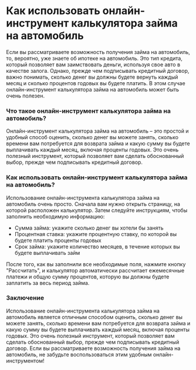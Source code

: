 Как использовать онлайн-инструмент калькулятора займа на автомобиль
===================================================================

Если вы рассматриваете возможность получения займа на автомобиль, то, вероятно, уже знаете об ипотеке на автомобиль. Это тип кредита, который позволяет вам заимствовать деньги, используя свое авто в качестве залога. Однако, прежде чем подписывать кредитный договор, важно понимать, сколько денег вы должны будете вернуть каждый месяц и сколько процентов годовых вы будете платить. В этом случае онлайн-инструмент калькулятора займа на автомобиль может быть очень полезен.

### Что такое онлайн-инструмент калькулятора займа на автомобиль?

Онлайн-инструмент калькулятора займа на автомобиль – это простой и удобный способ оценить, сколько денег вы можете занять, сколько времени вам потребуется для возврата займа и какую сумму вы будете выплачивать каждый месяц, включая проценты годовых. Это очень полезный инструмент, который позволяет вам сделать обоснованный выбор, прежде чем подписывать кредитный договор.

### Как использовать онлайн-инструмент калькулятора займа на автомобиль?

Использование онлайн-инструмента калькулятора займа на автомобиль очень просто. Сначала вам нужно открыть страницу, на которой расположен калькулятор. Затем следуйте инструкциям, чтобы заполнить необходимую информацию:

- Сумма займа: укажите сколько денег вы хотели бы занять
- Процентная ставка: укажите процентную ставку, по которой вы будете платить проценты годовых
- Срок займа: укажите количество месяцев, в течение которых вы будете выплачивать займ

После того, как вы заполнили все необходимые поля, нажмите кнопку "Рассчитать", и калькулятор автоматически рассчитает ежемесячные платежи и общую сумму процентов, которую вы должны будете заплатить за весь период займа.

### Заключение

Использование онлайн-инструмента калькулятора займа на автомобиль является отличным способом оценить, сколько денег вы можете занять, сколько времени вам потребуется для возврата займа и какую сумму вы будете выплачивать каждый месяц, включая проценты годовых. Это очень полезный инструмент, который позволяет вам сделать обоснованный выбор, прежде чем подписывать кредитный договор. Если вы рассматриваете возможность получения займа на автомобиль, не забудьте воспользоваться этим удобным онлайн-инструментом!